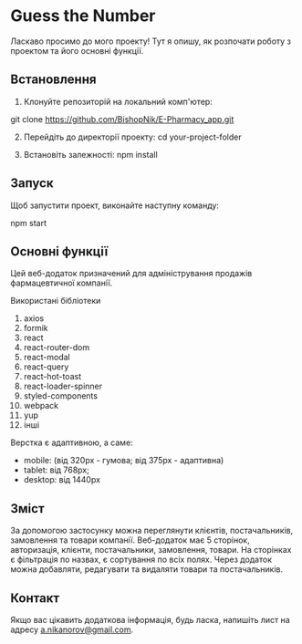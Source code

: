 <!-- @format -->

# Guess the Number

Ласкаво просимо до мого проекту! Тут я опишу, як розпочати роботу з проектом та його основні функції.

## Встановлення

1. Клонуйте репозиторій на локальний комп'ютер:

git clone https://github.com/BishopNik/E-Pharmacy_app.git

2. Перейдіть до директорії проекту:
   cd your-project-folder

3. Встановіть залежності:
   npm install

## Запуск

Щоб запустити проект, виконайте наступну команду:

npm start

## Основні функції

Цей веб-додаток призначений для адміністрування продажів фармацевтичної компанії.

Використані бібліотеки

1. axios
2. formik
3. react
4. react-router-dom
5. react-modal
6. react-query
7. react-hot-toast
8. react-loader-spinner
9. styled-components
10. webpack
11. yup
12. інші

Верстка є адаптивною, а саме:

-   mobile: (від 320рх - гумова; від 375px - адаптивна)
-   tablet: від 768px;
-   desktop: від 1440px

## Зміст

За допомогою застосунку можна переглянути клієнтів, постачальників, замовлення та товари компанії. Веб-додаток має 5 сторінок, авторизація, клієнти, постачальники, замовлення, товари. На сторінках є фільтрація по назвах, є сортування по всіх полях. Через додаток можна добавляти, редагувати та видаляти товари та постачальників.

## Контакт

Якщо вас цікавить додаткова інформація, будь ласка, напишіть лист на адресу a.nikanorov@gmail.com.
